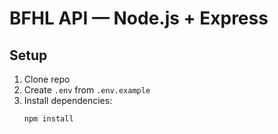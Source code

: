 # BFHL API — Node.js + Express

## Setup
1. Clone repo
2. Create `.env` from `.env.example`
3. Install dependencies:
   ```bash
   npm install
